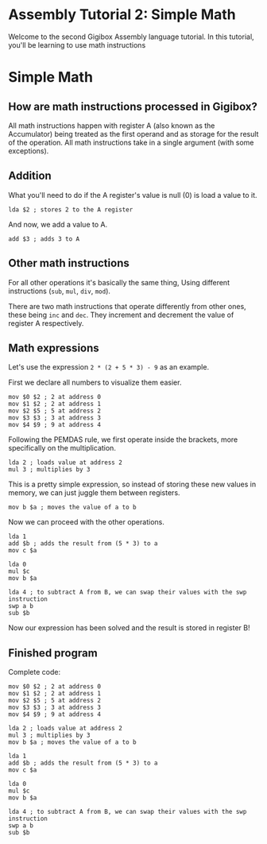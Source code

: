 # Assembly Tutorial 2: Simple Math
Welcome to the second Gigibox Assembly language tutorial.
In this tutorial, you'll be learning to use math instructions

# Simple Math
## How are math instructions processed in Gigibox?
All math instructions happen with register A (also known as the Accumulator) being treated as the first operand and as storage for the result of the operation.
All math instructions take in a single argument (with some exceptions).

## Addition
What you'll need to do if the A register's value is null (0) is load a value to it.
```
lda $2 ; stores 2 to the A register
```
And now, we add a value to A.
```
add $3 ; adds 3 to A
```

## Other math instructions
For all other operations it's basically the same thing, Using different instructions (`sub`, `mul`, `div`, `mod`).

There are two math instructions that operate differently from other ones, these being `inc` and `dec`. They increment and decrement the value of register A respectively.

## Math expressions
Let's use the expression `2 * (2 + 5 * 3) - 9` as an example.

First we declare all numbers to visualize them easier.
```
mov $0 $2 ; 2 at address 0
mov $1 $2 ; 2 at address 1
mov $2 $5 ; 5 at address 2
mov $3 $3 ; 3 at address 3
mov $4 $9 ; 9 at address 4
```

Following the PEMDAS rule, we first operate inside the brackets, more specifically on the multiplication.
```
lda 2 ; loads value at address 2
mul 3 ; multiplies by 3
```

This is a pretty simple expression, so instead of storing these new values in memory, we can just juggle them between registers.
```
mov b $a ; moves the value of a to b 
```

Now we can proceed with the other operations.
```
lda 1
add $b ; adds the result from (5 * 3) to a
mov c $a

lda 0
mul $c
mov b $a

lda 4 ; to subtract A from B, we can swap their values with the swp instruction
swp a b
sub $b
```

Now our expression has been solved and the result is stored in register B!

## Finished program
Complete code:
```
mov $0 $2 ; 2 at address 0
mov $1 $2 ; 2 at address 1
mov $2 $5 ; 5 at address 2
mov $3 $3 ; 3 at address 3
mov $4 $9 ; 9 at address 4

lda 2 ; loads value at address 2
mul 3 ; multiplies by 3
mov b $a ; moves the value of a to b 

lda 1
add $b ; adds the result from (5 * 3) to a
mov c $a

lda 0
mul $c
mov b $a

lda 4 ; to subtract A from B, we can swap their values with the swp instruction
swp a b
sub $b
```